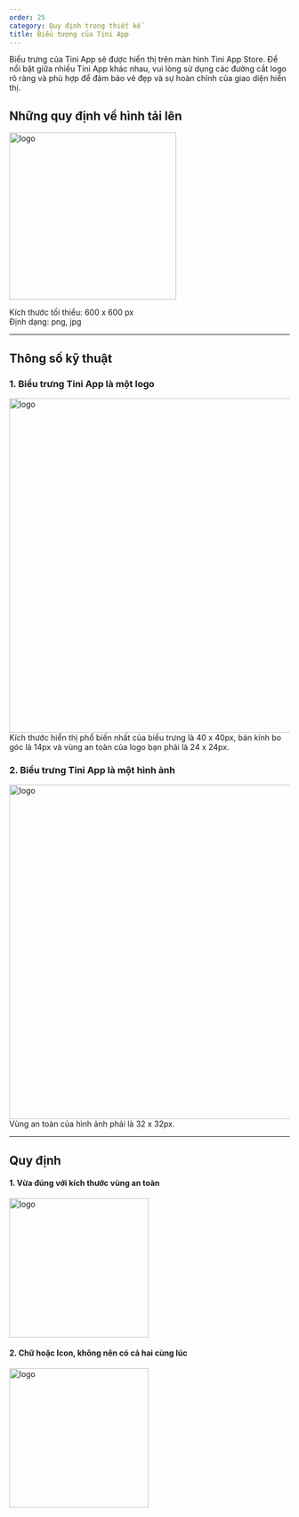 ```yaml
---
order: 25
category: Quy định trong thiết kế
title: Biểu tượng của Tini App
---
```


Biểu trưng của Tini App sẽ được hiển thị trên màn hình Tini App Store. Để nổi bật giữa nhiều Tini App khác nhau, vui lòng sử dụng các đường cắt logo rõ ràng và phù hợp để đảm bảo vẻ đẹp và sự hoàn chỉnh của giao diện hiển thị.

## Những quy định về hình tải lên

<img class="img-basic" src="https://salt.tikicdn.com/ts/social/32/70/61/80b0b8a963d34dfc33e2e6b70d79b12b.png" alt="logo" width="300px" /> <br />

Kích thước tối thiểu: 600 x 600 px <br />
Định dạng: png, jpg


---


## Thông số kỹ thuật

### 1. Biểu trưng Tini App là một logo

<img class="img-basic" src="https://salt.tikicdn.com/ts/social/4d/5e/33/27febfc0ccdae67ea217341c6ed1fc61.png" alt="logo" width="600px" /> <br />
Kích thước hiển thị phổ biến nhất của biểu trưng là 40 x 40px, bán kính bo góc là 14px và vùng an toàn của logo bạn phải là 24 x 24px.

### 2. Biểu trưng Tini App là một hình ảnh

<img class="img-basic" src="https://salt.tikicdn.com/ts/social/f6/a8/d1/3d7433dea1523710cdd8ba021414df44.png" alt="logo" width="600px" /> <br />
Vùng an toàn của hình ảnh phải là 32 x 32px.


---


## Quy định

#### 1. Vừa đúng với kích thước vùng an toàn

<img class="img-basic" src="https://salt.tikicdn.com/ts/social/b8/30/d1/fa910cba9bb234c7d7e7ea81613cc663.png" alt="logo" height="250px" /> <br />

#### 2. Chữ hoặc Icon, không nên có cả hai cùng lúc

<img class="img-basic" src="https://salt.tikicdn.com/ts/social/dc/12/1f/ae0b90a3b7fb31bff534397f1ba371ff.png" alt="logo" height="250px" /> <br />